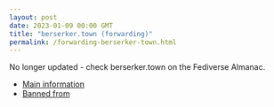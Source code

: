 ```yaml
---
layout: post
date: 2023-01-09 00:00 GMT
title: "berserker.town (forwarding)"
permalink: /forwarding-berserker-town.html
---
```


No longer updated - check berserker.town on the Fediverse Almanac.

* [Main information](https://www.fediversealmanac.com/api/v1/instances/berserker.town)
* [Banned from](https://www.fediversealmanac.com/api/v1/instances/berserker.town/banned_from)

